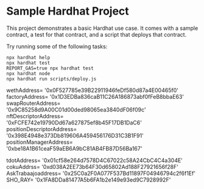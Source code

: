 # Sample Hardhat Project

This project demonstrates a basic Hardhat use case. It comes with a sample contract, a test for that contract, and a script that deploys that contract.

Try running some of the following tasks:

```shell
npx hardhat help
npx hardhat test
REPORT_GAS=true npx hardhat test
npx hardhat node
npx hardhat run scripts/deploy.js
```

wethAddress= '0x0F527785e39B22911946feDf580d87a4E00465f0'
factoryAddress= '0x1D3EDBa836caB11C26A186873abf0fFeB8bbaE63'
swapRouterAddress= '0x9C85258d9A00C01d00ded98065ea3840dF06f09c'
nftDescriptorAddress= '0xFCFE742e19790Dd67a627875ef8b45F17DB1DaC6'
positionDescriptorAddress= '0x398E4948e373Db819606A459456176D31C3B1F91'
positionManagerAddress= '0xbe18A1B61ceaF59aEB6A9bC81AB4FB87D56Ba167'

tdotAddress= '0x01cf58e264d7578D4C67022c58A24CbC4C4a304E'
cokuAddrss= '0xd038A2EE73b64F30d65802Ad188F27921656f28F'
AskTrabaajoaddress= '0x25C0a2F0A077F537Bd11897F04946794c2f6f1Ef'
SHO_RAY= '0x1FA8DDa81477A5b6FA1b2e149e93ed9C7928992F'
